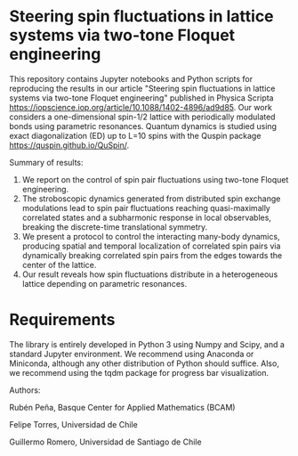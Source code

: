 # Steering spin fluctuations in lattice systems via two-tone Floquet engineering
This repository contains Jupyter notebooks and Python scripts for reproducing the results in our article "Steering spin fluctuations in lattice systems via two-tone Floquet engineering" published in Physica Scripta https://iopscience.iop.org/article/10.1088/1402-4896/ad9d85. Our work considers a one-dimensional spin-1/2 lattice with periodically modulated bonds using parametric resonances. Quantum dynamics is studied using exact diagonalization (ED) up to L=10 spins with the Quspin package https://quspin.github.io/QuSpin/. 

Summary of results:

1. We report on the control of spin pair fluctuations using two-tone Floquet engineering.
2. The stroboscopic dynamics generated from distributed spin exchange modulations lead to spin pair fluctuations reaching quasi-maximally correlated states and a subharmonic response in local observables, breaking the discrete-time translational symmetry.
3. We present a protocol to control the interacting many-body dynamics, producing spatial and temporal localization of correlated spin pairs via dynamically breaking correlated spin pairs from the edges towards the center of the lattice.
4. Our result reveals how spin fluctuations distribute in a heterogeneous lattice depending on parametric resonances. 

# Requirements

The library is entirely developed in Python 3 using Numpy and Scipy, and a standard Jupyter environment. We recommend using Anaconda or Miniconda, although any other distribution of Python should suffice. Also, we recommend using the tqdm package for progress bar visualization. 

Authors:

Rubén Peña, Basque Center for Applied Mathematics (BCAM)

Felipe Torres, Universidad de Chile

Guillermo Romero, Universidad de Santiago de Chile 


